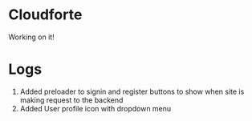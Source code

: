 # Cloudforte
Working on it!

# Logs
1. Added preloader to signin and register buttons to show when site is making request to the backend
2. Added User profile icon with dropdown menu
